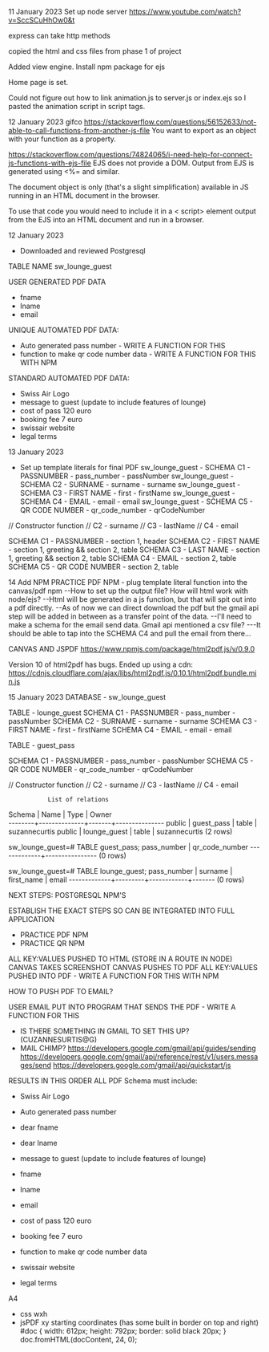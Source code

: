 11 January 2023
Set up node server
https://www.youtube.com/watch?v=SccSCuHhOw0&t

express can take http methods

copied the html and css files from phase 1 of project

Added view engine. Install npm package for ejs

Home page is set. 

Could not figure out how to link animation.js to server.js or index.ejs so I pasted the animation script in script tags.

12 January 2023
gifco
https://stackoverflow.com/questions/56152633/not-able-to-call-functions-from-another-js-file
You want to export as an object with your function as a property.

https://stackoverflow.com/questions/74824065/i-need-help-for-connect-js-functions-with-ejs-file
EJS does not provide a DOM. Output from EJS is generated using <%= and similar.

The document object is only (that's a slight simplification) available in JS running in an HTML document in the browser.

To use that code you would need to include it in a < script> element output from the EJS into an HTML document and run in a browser.

12 January 2023
- Downloaded and reviewed Postgresql

TABLE NAME
sw_lounge_guest 

USER GENERATED PDF DATA
 - fname
 - lname
 - email

 UNIQUE AUTOMATED PDF DATA:
 - Auto generated pass number - WRITE A FUNCTION FOR THIS
 - function to make qr code number data - WRITE A FUNCTION FOR THIS WITH NPM

 STANDARD AUTOMATED PDF DATA:
 - Swiss Air Logo
 - message to guest (update to include features of lounge)
 - cost of pass 120 euro
 - booking fee 7 euro
 - swissair website
 - legal terms

13 January 2023
 - Set up template literals for final PDF
sw_lounge_guest - SCHEMA C1 - PASSNUMBER - pass_number - passNumber
sw_lounge_guest - SCHEMA C2 - SURNAME - surname - surname
sw_lounge_guest - SCHEMA C3 - FIRST NAME - first - firstName
sw_lounge_guest - SCHEMA C4 - EMAIL - email - email
sw_lounge_guest - SCHEMA C5 - QR CODE NUMBER - qr_code_number - qrCodeNumber


// Constructor function
// C2 - surname
// C3 - lastName
// C4 - email



SCHEMA C1 - PASSNUMBER - section 1, header
SCHEMA C2 - FIRST NAME - section 1, greeting && section 2, table
SCHEMA C3 - LAST NAME - section 1, greeting && section 2, table
SCHEMA C4 - EMAIL - section 2, table
SCHEMA C5 - QR CODE NUMBER - section 2, table


14
Add NPM
PRACTICE PDF NPM - plug template literal function into the canvas/pdf npm
--How to set up the output file? How will html work with node/ejs?
--Html will be generated in a js function, but that will spit out into a pdf directly.
--As of now we can direct download the pdf but the gmail api step will be added in between as a transfer point of the data.
--I'll need to make a schema for the email send data. Gmail api mentioned a csv file?
---It should be able to tap into the SCHEMA C4 and pull the email from there...

CANVAS AND JSPDF
https://www.npmjs.com/package/html2pdf.js/v/0.9.0

Version 10 of html2pdf has bugs. Ended up using a cdn:
https://cdnjs.cloudflare.com/ajax/libs/html2pdf.js/0.10.1/html2pdf.bundle.min.js


15 January 2023
DATABASE - sw_lounge_guest

TABLE - lounge_guest
SCHEMA C1 - PASSNUMBER - pass_number - passNumber
SCHEMA C2 - SURNAME - surname - surname
SCHEMA C3 - FIRST NAME - first - firstName
SCHEMA C4 - EMAIL - email - email

TABLE - guest_pass

SCHEMA C1 - PASSNUMBER - pass_number - passNumber
SCHEMA C5 - QR CODE NUMBER - qr_code_number - qrCodeNumber


// Constructor function
// C2 - surname
// C3 - lastName
// C4 - email

               List of relations
 Schema |     Name     | Type  |     Owner     
--------+--------------+-------+---------------
 public | guest_pass   | table | suzannecurtis
 public | lounge_guest | table | suzannecurtis
(2 rows)

sw_lounge_guest=# TABLE guest_pass;
 pass_number | qr_code_number 
-------------+----------------
(0 rows)

sw_lounge_guest=# TABLE lounge_guest;
 pass_number | surname | first_name | email 
-------------+---------+------------+-------
(0 rows)

NEXT STEPS:
POSTGRESQL
NPM'S 

  ESTABLISH THE EXACT STEPS SO CAN BE INTEGRATED INTO FULL APPLICATION
  - PRACTICE PDF NPM
  - PRACTICE QR NPM


ALL KEY:VALUES PUSHED TO HTML (STORE IN A ROUTE IN NODE)
CANVAS TAKES SCREENSHOT
CANVAS PUSHES TO PDF
ALL KEY:VALUES PUSHED INTO PDF - WRITE A FUNCTION FOR THIS WITH NPM



HOW TO PUSH PDF TO EMAIL?

USER EMAIL PUT INTO PROGRAM THAT SENDS THE PDF - WRITE A FUNCTION FOR THIS
 - IS THERE SOMETHING IN GMAIL TO SET THIS UP? (CUZANNESURTIS@G)
 - MAIL CHIMP?
 https://developers.google.com/gmail/api/guides/sending
 https://developers.google.com/gmail/api/reference/rest/v1/users.messages/send
 https://developers.google.com/gmail/api/quickstart/js


RESULTS IN THIS ORDER
ALL PDF Schema must include:
 - Swiss Air Logo
 - Auto generated pass number
 - dear fname
 - dear lname
 - message to guest (update to include features of lounge)
 
 - fname
 - lname
 - email
 - cost of pass 120 euro
 - booking fee 7 euro
 - function to make qr code number data
 - swissair website

 - legal terms


A4 
 - css wxh
 - jsPDF xy starting coordinates (has some built in border on top and right)
#doc {
            width: 612px;
            height: 792px;
            border: solid black 20px;
        }
        doc.fromHTML(docContent, 24, 0);

